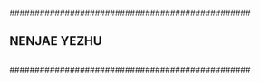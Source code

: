 ################################################
##                                            ##
##                NENJAE YEZHU                ##
##                                            ##
################################################

